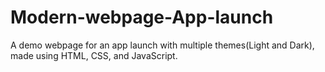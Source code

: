 # Modern-webpage-App-launch
A demo webpage for an app launch with multiple themes(Light and Dark), made using HTML, CSS, and JavaScript.
